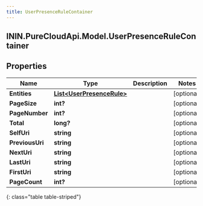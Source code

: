 ```yaml
---
title: UserPresenceRuleContainer
---
```

## ININ.PureCloudApi.Model.UserPresenceRuleContainer

## Properties

|Name | Type | Description | Notes|
|------------ | ------------- | ------------- | -------------|
| **Entities** | [**List&lt;UserPresenceRule&gt;**](UserPresenceRule.html) |  | [optional] |
| **PageSize** | **int?** |  | [optional] |
| **PageNumber** | **int?** |  | [optional] |
| **Total** | **long?** |  | [optional] |
| **SelfUri** | **string** |  | [optional] |
| **PreviousUri** | **string** |  | [optional] |
| **NextUri** | **string** |  | [optional] |
| **LastUri** | **string** |  | [optional] |
| **FirstUri** | **string** |  | [optional] |
| **PageCount** | **int?** |  | [optional] |
{: class="table table-striped"}


